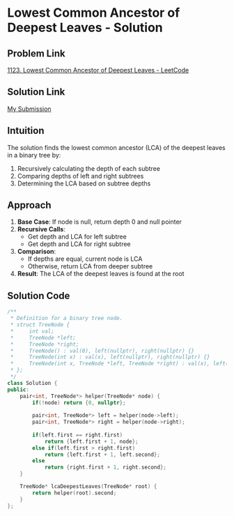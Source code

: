# Lowest Common Ancestor of Deepest Leaves - Solution

## Problem Link
[1123. Lowest Common Ancestor of Deepest Leaves - LeetCode](https://leetcode.com/problems/lowest-common-ancestor-of-deepest-leaves/)

## Solution Link
[My Submission](https://leetcode.com/problems/lowest-common-ancestor-of-deepest-leaves/submissions/1639594136)

## Intuition
The solution finds the lowest common ancestor (LCA) of the deepest leaves in a binary tree by:
1. Recursively calculating the depth of each subtree
2. Comparing depths of left and right subtrees
3. Determining the LCA based on subtree depths

## Approach
1. **Base Case**: If node is null, return depth 0 and null pointer
2. **Recursive Calls**: 
   - Get depth and LCA for left subtree
   - Get depth and LCA for right subtree
3. **Comparison**:
   - If depths are equal, current node is LCA
   - Otherwise, return LCA from deeper subtree
4. **Result**: The LCA of the deepest leaves is found at the root

## Solution Code
```cpp
/**
 * Definition for a binary tree node.
 * struct TreeNode {
 *     int val;
 *     TreeNode *left;
 *     TreeNode *right;
 *     TreeNode() : val(0), left(nullptr), right(nullptr) {}
 *     TreeNode(int x) : val(x), left(nullptr), right(nullptr) {}
 *     TreeNode(int x, TreeNode *left, TreeNode *right) : val(x), left(left), right(right) {}
 * };
 */
class Solution {
public:
    pair<int, TreeNode*> helper(TreeNode* node) {
        if(!node) return {0, nullptr};
        
        pair<int, TreeNode*> left = helper(node->left);
        pair<int, TreeNode*> right = helper(node->right);
        
        if(left.first == right.first)
            return {left.first + 1, node};
        else if(left.first > right.first)
            return {left.first + 1, left.second};
        else
            return {right.first + 1, right.second};
    }

    TreeNode* lcaDeepestLeaves(TreeNode* root) {
        return helper(root).second;
    }
};
